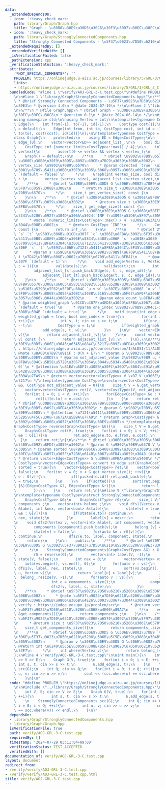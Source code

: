 ```yaml
---
data:
  _extendedDependsOn:
  - icon: ':heavy_check_mark:'
    path: library/Graph/Graph.hpp
    title: "Graph - \u30B0\u30E9\u30D5\u30C6\u30F3\u30D7\u30EC\u30FC\u30C8"
  - icon: ':heavy_check_mark:'
    path: library/Graph/StronglyConnectedComponents.hpp
    title: "Strongly Connected Components - \u5F37\u9023\u7D50\u6210\u5206\u5206\u89E3"
  _extendedRequiredBy: []
  _extendedVerifiedWith: []
  _isVerificationFailed: false
  _pathExtension: cpp
  _verificationStatusIcon: ':heavy_check_mark:'
  attributes:
    '*NOT_SPECIAL_COMMENTS*': ''
    PROBLEM: https://onlinejudge.u-aizu.ac.jp/courses/library/5/GRL/3/GRL_3_C
    links:
    - https://onlinejudge.u-aizu.ac.jp/courses/library/5/GRL/3/GRL_3_C
  bundledCode: "#line 1 \"verify/AOJ-GRL-3-C.test.cpp\"\n#define PROBLEM \"https://onlinejudge.u-aizu.ac.jp/courses/library/5/GRL/3/GRL_3_C\"\
    \n\n#line 1 \"library/Graph/StronglyConnectedComponents.hpp\"\n/**\n * @file StronglyConnectedComponents.hpp\n\
    \ * @brief Strongly Connected Components - \u5F37\u9023\u7D50\u6210\u5206\u5206\
    \u89E3\n * @version 4.0\n * @date 2024-07-19\n */\n\n#line 2 \"library/Graph/Graph.hpp\"\
    \n\n/**\n * @file Graph.hpp\n * @brief Graph - \u30B0\u30E9\u30D5\u30C6\u30F3\u30D7\
    \u30EC\u30FC\u30C8\n * @version 0.1\n * @date 2024-06-14\n */\n\n#include <bits/stdc++.h>\n\
    using namespace std;\n\nusing Vertex = int;\n\ntemplate<typename CostType>\nstruct\
    \ Edge{\n    int from{-1}, to{-1}, id{-1};\n    CostType cost{1};\n\n    Edge()\
    \ = default;\n    Edge(int from, int to, CostType cost, int id = -1) : from(from),\
    \ to(to), cost(cost), id(id){}\n};\n\ntemplate<typename CostType = int32_t>\n\
    class Graph{\n    protected:\n    using ED = Edge<CostType>;\n\n    size_t vertex_{0},\
    \ edge_{0};\n    vector<vector<ED>> adjacent_list_;\n\n    bool directed_flag_;\n\
    \    CostType inf_{numeric_limits<CostType>::max() / 4};\n\n    inline void validate(int\
    \ vertex){\n        assert(0 <= vertex && vertex < vertex_);\n    }\n\n    public:\n\
    \    Graph() = default;\n\n    /**\n     * @brief \u9802\u70B9\u6570 `vertex_size`\
    \ \u306E\u30B0\u30E9\u30D5\u3092\u69CB\u7BC9\u3059\u308B\u3002\n     * @param\
    \ vertex_size \u9802\u70B9\u6570\n     * @param directed `true` \u306E\u5834\u5408\
    \u3001\u6709\u5411\u30B0\u30E9\u30D5\u3068\u3057\u3066\u69CB\u7BC9\u3059\u308B\
    \ `(default = false)`\n     */\n    Graph(int vertex_size, bool directed = false)\
    \ : \n        vertex_(vertex_size), adjacent_list_(vertex_size),\n        directed_flag_(directed){}\n\
    \n    /**\n     * @brief \u30B0\u30E9\u30D5 G \u306E\u9802\u70B9\u6570\u3092\u53D6\
    \u5F97\u3059\u308B\u3002\n     * @return size_t \u30B0\u30E9\u30D5 G \u306E\u9802\
    \u70B9\u6570\n     */\n    size_t get_vertex_size() const {\n        return vertex_;\n\
    \    }\n\n    /**\n     * @brief \u30B0\u30E9\u30D5 G \u306E\u8FBA\u6570\u3092\
    \u53D6\u5F97\u3059\u308B\u3002\n     * @return size_t \u30B0\u30E9\u30D5 G \u306E\
    \u8FBA\u6570\n     */\n    size_t get_edge_size() const {\n        return edge_;\n\
    \    }\n\n    /**\n     * @brief \u30B0\u30E9\u30D5 G \u306B\u5BFE\u3059\u308B\
    \u5341\u5206\u5927\u304D\u306A\u5024(`INF`)\u3092\u53D6\u5F97\u3059\u308B\u3002\
    \n     * @note `numeric_limits<CostType>::max() / 4` \u3092\u63A1\u7528\u3057\u3066\
    \u3044\u308B\u3002\n     * @return CostType `INF`\n     */\n    CostType get_inf()\
    \ const {\n        return inf_;\n    }\n\n    /**\n     * @brief 2\u9802\u70B9\
    \ `s` `t` \u9593\u306B\u91CD\u307F `c` \u306E\u8FBA\u3092\u5F35\u308B\u3002\u6709\
    \u5411\u30B0\u30E9\u30D5\u306E\u5834\u5408\u306F `s` \u304B\u3089 `t` \u3078\u306E\
    \u6709\u5411\u8FBA\u304C\u3001\u7121\u5411\u30B0\u30E9\u30D5\u306E\u5834\u5408\
    \u306F `s` `t` \u9593\u306E\u7121\u5411\u8FBA\u304C\u5F35\u3089\u308C\u308B\u3002\
    \n     * @param s \u59CB\u70B9\u306E\u9802\u70B9(\u6709\u5411\u8FBA)\n     * @param\
    \ t \u7D42\u70B9\u306E\u9802\u70B9(\u6709\u5411\u8FBA)\n     * @param c \u91CD\
    \u307F `(default = 1)`\n     */\n    void add_edge(Vertex s, Vertex t, CostType\
    \ c = 1){\n        validate(s);\n        validate(t);\n        int edge_id = edge_++;\n\
    \        adjacent_list_[s].push_back(Edge(s, t, c, edge_id));\n        if(!directed_flag_){\n\
    \            adjacent_list_[t].push_back(Edge(t, s, c, edge_id));\n        }\n\
    \    }\n\n    /**\n     * @brief \u30B0\u30E9\u30D5\u306B\u6307\u5B9A\u3057\u305F\
    \u8FBA\u6570\u306E\u60C5\u5831\u3092\u5165\u529B\u3059\u308B\u3002\n     * @note\
    \ \u5165\u529B\u5F62\u5F0F\u304C `u v w` \u307E\u305F\u306F `u v` \u306E\u5F62\
    \u5F0F\u3067\u8868\u3055\u308C\u308B\u5165\u529B\u5F62\u5F0F\u306B\u5BFE\u5FDC\
    \u3057\u3066\u3044\u308B\u3002\n     * @param edge_count \u8FBA\u6570 E\n    \
    \ * @param weighted_graph \u91CD\u307F\u4ED8\u304D\u8FBA\u3067\u3042\u308B\u304B\
    \ `(default = true)`\n     * @param one_index \u9802\u70B9\u304C1-index\u3067\u3042\
    \u308B\u304B `(default = true)`\n     */\n    void input(int edge_count, bool\
    \ weighted_graph = true, bool one_index = true){\n        for(int i = 0; i < edge_count;\
    \ ++i){\n            int s, t; cin >> s >> t;\n            if(one_index) --s,\
    \ --t;\n            CostType w = 1;\n            if(weighted_graph) cin >> w;\n\
    \            add_edge(s, t, w);\n        }\n    }\n\n    vector<ED> &operator[](Vertex\
    \ v){\n        return adjacent_list_[v];\n    }\n\n    const vector<ED> &operator[](Vertex\
    \ v) const {\n        return adjacent_list_[v];\n    }\n};\n\n/**\n * @brief \u30B0\
    \u30E9\u30D5\u306E\u96A3\u63A5\u884C\u5217\u3092\u8FD4\u3059\u3002\n * @note verify\
    \ : https://onlinejudge.u-aizu.ac.jp/courses/lesson/1/ALDS1/11/ALDS1_11_A\n *\
    \ @note \u8A08\u7B97\u91CF : O(V + E)\n * @param G \u9802\u70B9\u6570 V \u306E\
    \u30B0\u30E9\u30D5\n * @param not_adjacent_value 2\u9802\u70B9 u, v \u9593\u306B\
    \u8FBA\u304C\u5B58\u5728\u3057\u306A\u3044\u5834\u5408\u306E\u5024 `(default =\
    \ 0)`\n * @attention \u81EA\u5DF1\u30EB\u30FC\u30D7\u3084\u591A\u91CD\u8FBA\u304C\
    \u542B\u307E\u308C\u308B\u30B0\u30E9\u30D5\u306B\u3064\u3044\u3066\u306F\u672A\
    \u5B9A\u7FA9\n * @return vector<vector<CostType>> V \xD7 V \u306E\u96A3\u63A5\u884C\
    \u5217\n */\ntemplate<typename CostType>\nvector<vector<CostType>> convert_to_matrix(Graph<CostType>\
    \ &G, CostType not_adjacent_value = 0){\n    size_t V = G.get_vertex_size();\n\
    \    vector<vector<CostType>> ret(V, vector<CostType>(V, not_adjacent_value));\n\
    \    for(int i = 0; i < V; ++i){\n        for(Edge<CostType> &e : G[i]){\n   \
    \         ret[i][e.to] = e.cost;\n        }\n    }\n    return ret;\n}\n\n/**\n\
    \ * @brief \u30B0\u30E9\u30D5\u306E\u8FBA\u3092\u9006\u9806\u306B\u3057\u305F\u30B0\
    \u30E9\u30D5\u3092\u8FD4\u3059\u3002\n * @param G \u9802\u70B9\u6570 V \u306E\u30B0\
    \u30E9\u30D5\n * @attention \u7121\u5411\u30B0\u30E9\u30D5\u306B\u5BFE\u3059\u308B\
    \u52D5\u4F5C\u306F\u672A\u5B9A\u7FA9\n * @return Graph<CostType> G \u306E\u8FBA\
    \u3092\u9006\u306B\u3057\u305F\u30B0\u30E9\u30D5\n */\ntemplate<typename CostType>\n\
    Graph<CostType> reverse(Graph<CostType> &G){\n    size_t V = G.get_vertex_size();\n\
    \    Graph<CostType> ret(V, true);\n    for(int i = 0; i < V; ++i){\n        for(Edge<CostType>\
    \ &e : G[i]){\n            ret.add_edge(e.to, e.from, e.cost);\n        }\n  \
    \  }\n    return ret;\n}\n\n/**\n * @brief \u30B0\u30E9\u30D5\u306E\u8FBA\u96C6\
    \u5408\u3092\u8FD4\u3059\u3002\n * @param G \u9802\u70B9\u6570 V \u306E\u30B0\u30E9\
    \u30D5\n * @param sorted \u8FBA\u96C6\u5408\u3092\u30B3\u30B9\u30C8\u3067\u30BD\
    \u30FC\u30C8\u3057\u305F\u72B6\u614B\u3067\u8FD4\u3059\u304B (default = true)\n\
    \ * @return vector<Edge<CostType>> G \u306E\u8FBA\u96C6\u5408\n */\ntemplate<typename\
    \ CostType>\nvector<Edge<CostType>> convert_to_edge_set(Graph<CostType> &G, bool\
    \ sorted = true){\n    vector<Edge<CostType>> ret;\n    vector<bool> picked(G.get_edge_size(),\
    \ false);\n    for(int v = 0; v < G.get_vertex_size(); ++v){\n        for(Edge<CostType>\
    \ e : G[v]){\n            if(!picked[e.id]) ret.push_back(e);\n            picked[e.id]\
    \ = true;\n        }\n    }\n    if(sorted){\n        sort(ret.begin(), ret.end(),\
    \ [&](Edge<CostType> &l, Edge<CostType> &r){\n            return l.cost < r.cost;\n\
    \        });\n    }\n    return ret;\n}\n#line 9 \"library/Graph/StronglyConnectedComponents.hpp\"\
    \n\ntemplate<typename CostType>\nstruct StronglyConnectedComponents{\n    private:\n\
    \    Graph<CostType> &G;\n    Graph<CostType> rG;\n\n    size_t V;\n    vector<vector<Vertex>>\
    \ components_;\n    vector<int> belong_;\n\n    void dfs1(Vertex v, vector<int>\
    \ &label, int &nex, vector<bool> &state){\n        state[v] = true;\n        for(auto\
    \ &e : G[v]){\n            if(state[e.to]) continue;\n            dfs1(e.to, label,\
    \ nex, state);\n        }\n        label[v] = nex++;\n        return;\n    }\n\
    \n    void dfs2(Vertex v, vector<int> &label, int component, vector<bool> &state){\n\
    \        components_[component].push_back(v);\n        belong_[v] = component;\n\
    \        state[v] = false;\n        for(auto &e : rG[v]){\n            if(!state[e.to])\
    \ continue;\n            dfs2(e.to, label, component, state);\n        }\n   \
    \     return;\n    }\n\n    public:\n    /**\n     * @brief \u6709\u5411\u30B0\
    \u30E9\u30D5 G \u3092\u5F37\u9023\u7D50\u6210\u5206\u5206\u89E3\u3059\u308B\u3002\
    \n     */\n    StronglyConnectedComponents(Graph<CostType> &G) : G(G), V(G.get_vertex_size()){\n\
    \        rG = reverse(G);\n        vector<int> label(V, -1);\n        vector<bool>\
    \ state(V, false);\n        int nex = 0;\n        vector<Vertex> vs(V);\n    \
    \    iota(vs.begin(), vs.end(), 0);\n        for(auto v : vs){\n            if(!state[v])\
    \ dfs1(v, label, nex, state);\n        }\n        sort(vs.begin(), vs.end(), [&](Vertex\
    \ u, Vertex v){\n            return label[u] > label[v];\n        });\n      \
    \  belong_.resize(V, -1);\n        for(auto v : vs){\n            if(state[v]){\n\
    \                int c = components_.size();\n                components_.push_back(vector<Vertex>{});\n\
    \                dfs2(v, label, c, state);\n            }\n        }\n    }\n\n\
    \    /**\n     * @brief \u5F37\u9023\u7D50\u6210\u5206\u3092\u53D6\u5F97\u3059\
    \u308B\u3002\n     * @note \u5F37\u9023\u7D50\u6210\u5206\u306F\u30C8\u30DD\u30ED\
    \u30B8\u30AB\u30EB\u9806\u306B\u4E26\u3093\u3067\u3044\u308B\u3002\n     * @note\
    \ verify : https://judge.yosupo.jp/problem/scc\n     * @return vector<vector<Vertex>>&\
    \ \u5F37\u9023\u7D50\u6210\u5206\u306E\u4E00\u89A7\n     */\n    vector<vector<Vertex>>\
    \ &get_components(){\n        return components_;\n    }\n\n    /**\n     * @brief\
    \ \u5F37\u9023\u7D50\u6210\u5206\u306E\u6570\u3092\u53D6\u5F97\u3059\u308B\u3002\
    \n     * @return size_t \u5F37\u9023\u7D50\u6210\u5206\u306E\u6570\n     */\n\
    \    size_t get_components_size(){\n        return components_.size();\n    }\n\
    \n    /**\n     * @brief \u30B0\u30E9\u30D5 G \u306E\u9802\u70B9 `v` \u304C\u3069\
    \u306E\u5F37\u9023\u7D50\u6210\u5206\u306B\u5C5E\u3059\u308B\u304B\u3092\u8FD4\
    \u3059\u3002\n     * @param v \u30B0\u30E9\u30D5 G \u306E\u9802\u70B9\n     *\
    \ @return int \u6240\u5C5E\u3059\u308B\u5F37\u9023\u7D50\u6210\u5206\u306E\u756A\
    \u53F7\n     */\n    int where(Vertex v){\n        return belong_[v];\n    }\n\
    };\n#line 4 \"verify/AOJ-GRL-3-C.test.cpp\"\n\nint main(){\n    int V, E; cin\
    \ >> V >> E;\n    Graph G(V, true);\n    for(int i = 0; i < E; ++i){\n       \
    \ int s, t; cin >> s >> t;\n        G.add_edge(s, t);\n    }\n    \n    StronglyConnectedComponents\
    \ scc(G);\n    int Q; cin >> Q;\n    for(int i = 0; i < Q; ++i){\n        int\
    \ u, v; cin >> u >> v;\n        cout << (scc.where(u) == scc.where(v)) << endl;\n\
    \    }\n}\n"
  code: "#define PROBLEM \"https://onlinejudge.u-aizu.ac.jp/courses/library/5/GRL/3/GRL_3_C\"\
    \n\n#include \"../library/Graph/StronglyConnectedComponents.hpp\"\n\nint main(){\n\
    \    int V, E; cin >> V >> E;\n    Graph G(V, true);\n    for(int i = 0; i < E;\
    \ ++i){\n        int s, t; cin >> s >> t;\n        G.add_edge(s, t);\n    }\n\
    \    \n    StronglyConnectedComponents scc(G);\n    int Q; cin >> Q;\n    for(int\
    \ i = 0; i < Q; ++i){\n        int u, v; cin >> u >> v;\n        cout << (scc.where(u)\
    \ == scc.where(v)) << endl;\n    }\n}"
  dependsOn:
  - library/Graph/StronglyConnectedComponents.hpp
  - library/Graph/Graph.hpp
  isVerificationFile: true
  path: verify/AOJ-GRL-3-C.test.cpp
  requiredBy: []
  timestamp: '2024-07-29 03:11:04+09:00'
  verificationStatus: TEST_ACCEPTED
  verifiedWith: []
documentation_of: verify/AOJ-GRL-3-C.test.cpp
layout: document
redirect_from:
- /verify/verify/AOJ-GRL-3-C.test.cpp
- /verify/verify/AOJ-GRL-3-C.test.cpp.html
title: verify/AOJ-GRL-3-C.test.cpp
---
```

